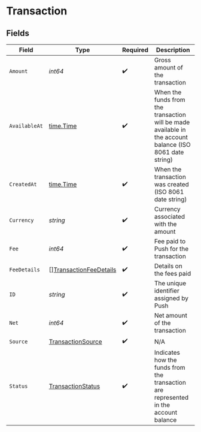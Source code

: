 # Transaction


## Fields

| Field                                                                                                    | Type                                                                                                     | Required                                                                                                 | Description                                                                                              |
| -------------------------------------------------------------------------------------------------------- | -------------------------------------------------------------------------------------------------------- | -------------------------------------------------------------------------------------------------------- | -------------------------------------------------------------------------------------------------------- |
| `Amount`                                                                                                 | *int64*                                                                                                  | :heavy_check_mark:                                                                                       | Gross amount of the transaction                                                                          |
| `AvailableAt`                                                                                            | [time.Time](https://pkg.go.dev/time#Time)                                                                | :heavy_check_mark:                                                                                       | When the funds from the transaction will be made available in the account balance (ISO 8061 date string) |
| `CreatedAt`                                                                                              | [time.Time](https://pkg.go.dev/time#Time)                                                                | :heavy_check_mark:                                                                                       | When the transaction was created (ISO 8061 date string)                                                  |
| `Currency`                                                                                               | *string*                                                                                                 | :heavy_check_mark:                                                                                       | Currency associated with the amount                                                                      |
| `Fee`                                                                                                    | *int64*                                                                                                  | :heavy_check_mark:                                                                                       | Fee paid to Push for the transaction                                                                     |
| `FeeDetails`                                                                                             | [][TransactionFeeDetails](../../models/shared/transactionfeedetails.md)                                  | :heavy_check_mark:                                                                                       | Details on the fees paid                                                                                 |
| `ID`                                                                                                     | *string*                                                                                                 | :heavy_check_mark:                                                                                       | The unique identifier assigned by Push                                                                   |
| `Net`                                                                                                    | *int64*                                                                                                  | :heavy_check_mark:                                                                                       | Net amount of the transaction                                                                            |
| `Source`                                                                                                 | [TransactionSource](../../models/shared/transactionsource.md)                                            | :heavy_check_mark:                                                                                       | N/A                                                                                                      |
| `Status`                                                                                                 | [TransactionStatus](../../models/shared/transactionstatus.md)                                            | :heavy_check_mark:                                                                                       | Indicates how the funds from the transaction are represented in the account balance                      |